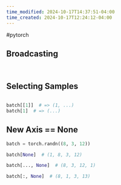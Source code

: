 ```yaml
---
time_modified: 2024-10-17T14:37:51-04:00
time_created: 2024-10-17T12:24:12-04:00
---
```

#pytorch 

## Broadcasting

```python



```



## Selecting Samples

```python

batch[[1]]  # => (1, ...)
batch[1]  # => (...)
```


## New Axis == None

```python
batch = torch.randn((8, 3, 12))

batch[None]  # (1, 8, 3, 12)

batch[..., None]  # (8, 3, 12, 1)

batch[:, None]  # (8, 1, 3, 13)
```